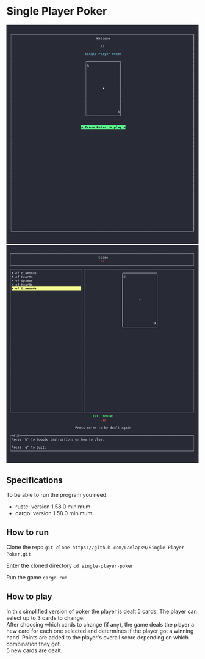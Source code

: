 # Single Player Poker
![Welcome](assets/welcome_spp.png)
![Full House](assets/full_house_spp.png)

## Specifications
To be able to run the program you need:
- rustc: version 1.58.0 minimum
- cargo: version 1.58.0 minimum

## How to run
Clone the repo
`git clone https://github.com/Laelaps9/Single-Player-Poker.git`

Enter the cloned directory
`cd single-player-poker`

Run the game
`cargo run`

## How to play
In this simplified version of poker the player is dealt 5 cards. The player can select up to 3 cards to change.  
After choosing which cards to change (if any), the game deals the player a new card for each one selected and determines if the player got a winning hand. Points are added to the player's overall score depending on which combination they got.  
5 new cards are dealt.
